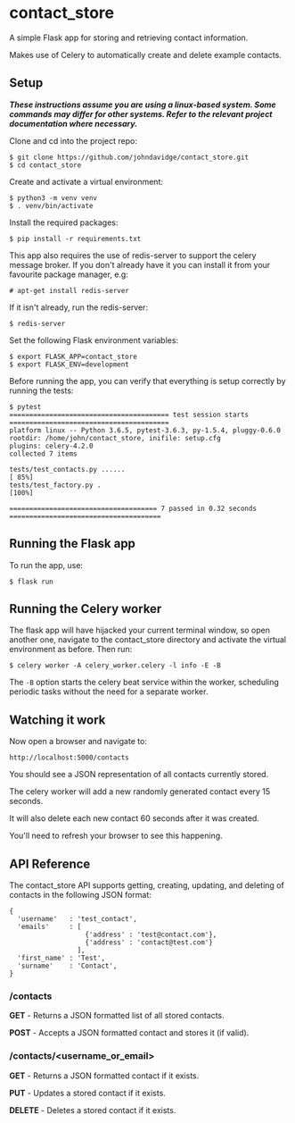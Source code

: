 # contact_store
A simple Flask app for storing and retrieving contact information.

Makes use of Celery to automatically create and delete example contacts.

## Setup

_**These instructions assume you are using a linux-based system. Some commands may differ for other systems.
Refer to the relevant project documentation where necessary.**_

Clone and cd into the project repo:

```
$ git clone https://github.com/johndavidge/contact_store.git
$ cd contact_store
```

Create and activate a virtual environment:

```
$ python3 -m venv venv
$ . venv/bin/activate
```

Install the required packages:

```
$ pip install -r requirements.txt
```

This app also requires the use of redis-server to support the celery message broker.
If you don't already have it you can install it from your favourite package manager, e.g:

```
# apt-get install redis-server
```

If it isn't already, run the redis-server:

```
$ redis-server
```

Set the following Flask environment variables:

```
$ export FLASK_APP=contact_store
$ export FLASK_ENV=development
```

Before running the app, you can verify that everything is setup correctly by running the tests:

```
$ pytest
======================================== test session starts ========================================
platform linux -- Python 3.6.5, pytest-3.6.3, py-1.5.4, pluggy-0.6.0
rootdir: /home/john/contact_store, inifile: setup.cfg
plugins: celery-4.2.0
collected 7 items                                                                                   

tests/test_contacts.py ......                                                                 [ 85%]
tests/test_factory.py .                                                                       [100%]

===================================== 7 passed in 0.32 seconds ======================================
```

## Running the Flask app

To run the app, use:

```
$ flask run
```

## Running the Celery worker

The flask app will have hijacked your current terminal window, so open another one, navigate to the contact_store directory and activate the virtual environment as before. Then run:

```
$ celery worker -A celery_worker.celery -l info -E -B
```

The `-B` option starts the celery beat service within the worker, scheduling periodic tasks without the need for a separate worker.

## Watching it work

Now open a browser and navigate to:

```http://localhost:5000/contacts```

You should see a JSON representation of all contacts currently stored.

The celery worker will add a new randomly generated contact every 15 seconds.

It will also delete each new contact 60 seconds after it was created.

You'll need to refresh your browser to see this happening.

## API Reference

The contact_store API supports getting, creating, updating, and deleting of contacts in the following JSON format:

```
{
  'username'   : 'test_contact',
  'emails'     : [
                   {'address' : 'test@contact.com'},
                   {'address' : 'contact@test.com'}
                 ],
  'first_name' : 'Test',
  'surname'    : 'Contact',
}
```

### /contacts

**GET** - Returns a JSON formatted list of all stored contacts.

**POST** - Accepts a JSON formatted contact and stores it (if valid).

### /contacts/<username_or_email>

**GET** - Returns a JSON formatted contact if it exists.

**PUT** - Updates a stored contact if it exists.

**DELETE** - Deletes a stored contact if it exists.
